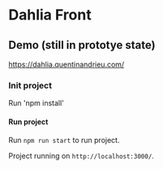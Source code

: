 # Dahlia Front


## Demo (still in prototye state)

https://dahlia.quentinandrieu.com/

### Init project

Run 'npm install'

#### Run project

Run `npm run start` to run project.

Project running on `http://localhost:3000/`.
